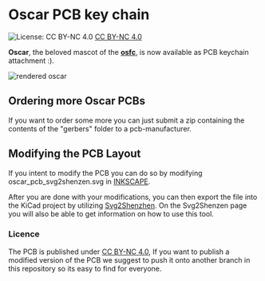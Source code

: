 # Oscar PCB key chain
![License: CC BY-NC 4.0](https://img.shields.io/badge/License-CC%20BY--NC%204.0-lightgrey.svg)
[CC BY-NC 4.0](https://creativecommons.org/licenses/by-nc/4.0/)

**Oscar**, the beloved mascot of the [**osfc**](https://osfc.io/), is now available as PCB keychain attachment :).

![rendered oscar](https://github.com/9elements/oscar_pcb_keyfob/blob/master/oscar_render.png?raw=true "pcb_render")

## Ordering more Oscar PCBs
If you want to order some more you can just submit a zip containing the contents of the "gerbers" folder to a pcb-manufacturer.


## Modifying the PCB Layout
If you intent to modify the PCB you can do so by modifying oscar_pcb_svg2shenzen.svg in [INKSCAPE](https://inkscape.org/).

After you are done with your modifications, you can then export the file into the KiCad project by utilizing [Svg2Shenzhen](https://github.com/badgeek/svg2shenzhen). 
On the Svg2Shenzen page you will also be able to get information on how to use this tool.


### Licence
The PCB is published under [CC BY-NC 4.0](https://creativecommons.org/licenses/by-nc/4.0/),
If you want to publish a modified version of the PCB we suggest to push it onto another branch in this repository so its easy to find for everyone.